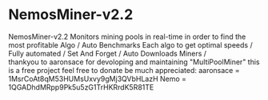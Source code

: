 # NemosMiner-v2.2
NemosMiner-v2.2 Monitors mining pools in real-time in order to find the most profitable Algo /
 Auto Benchmarks Each algo to get optimal speeds / 
Fully automated / Set And Forget / 
Auto Downloads Miners /   
thankyou to aaronsace for devoloping and maintaining "MultiPoolMiner"
this is a free project feel free to donate be much appreciated:
aaronsace = 1MsrCoAt8qM53HUMsUxvy9gMj3QVbHLazH
Nemo = 1QGADhdMRpp9Pk5u5zG1TrHKRrdK5R81TE


